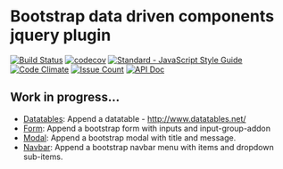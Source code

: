 Bootstrap data driven components jquery plugin
==============================================
[![Build Status](https://travis-ci.org/codicepulito/data-driven-components.svg?branch=master)](https://travis-ci.org/codicepulito/data-driven-components)
[![codecov](https://codecov.io/gh/codicepulito/data-driven-components/branch/master/graph/badge.svg)](https://codecov.io/gh/codicepulito/data-driven-components)
[![Standard - JavaScript Style Guide](https://img.shields.io/badge/code%20style-standard-brightgreen.svg)](http://standardjs.com/)
[![Code Climate](https://codeclimate.com/github/codicepulito/data-driven-components/badges/gpa.svg)](https://codeclimate.com/github/codicepulito/data-driven-components)
[![Issue Count](https://codeclimate.com/github/codicepulito/data-driven-components/badges/issue_count.svg)](https://codeclimate.com/github/codicepulito/data-driven-components)
[![API Doc](https://doclets.io/codicepulito/data-driven-components/master.svg)](https://doclets.io/codicepulito/data-driven-components/master)

Work in progress...
-------------------
- [Datatables](https://doclets.io/codicepulito/data-driven-components/master#dl---fn-ddcDatatable): Append a datatable - http://www.datatables.net/
- [Form](https://doclets.io/codicepulito/data-driven-components/master#dl---fn-ddcForm): Append a bootstrap form with inputs and input-group-addon
- [Modal](https://doclets.io/codicepulito/data-driven-components/master#dl---fn-ddcModal): Append a bootstrap modal with title and message.
- [Navbar](https://doclets.io/codicepulito/data-driven-components/master#dl---fn-ddcNavbar): Append a bootstrap navbar menu with items and dropdown sub-items.
